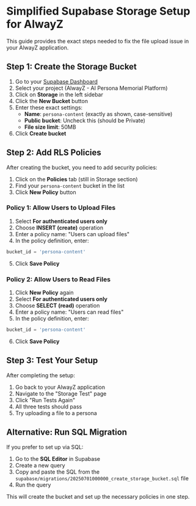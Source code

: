 # Simplified Supabase Storage Setup for AlwayZ

This guide provides the exact steps needed to fix the file upload issue in your AlwayZ application.

## Step 1: Create the Storage Bucket

1. Go to your [Supabase Dashboard](https://supabase.com/dashboard)
2. Select your project (AlwayZ - AI Persona Memorial Platform)
3. Click on **Storage** in the left sidebar
4. Click the **New Bucket** button
5. Enter these exact settings:
   - **Name**: `persona-content` (exactly as shown, case-sensitive)
   - **Public bucket**: Uncheck this (should be Private)
   - **File size limit**: 50MB
6. Click **Create bucket**

## Step 2: Add RLS Policies

After creating the bucket, you need to add security policies:

1. Click on the **Policies** tab (still in Storage section)
2. Find your `persona-content` bucket in the list
3. Click **New Policy** button

### Policy 1: Allow Users to Upload Files

1. Select **For authenticated users only**
2. Choose **INSERT (create)** operation
3. Enter a policy name: "Users can upload files"
4. In the policy definition, enter:
```sql
bucket_id = 'persona-content'
```
5. Click **Save Policy**

### Policy 2: Allow Users to Read Files

1. Click **New Policy** again
2. Select **For authenticated users only**
3. Choose **SELECT (read)** operation
4. Enter a policy name: "Users can read files"
5. In the policy definition, enter:
```sql
bucket_id = 'persona-content'
```
6. Click **Save Policy**

## Step 3: Test Your Setup

After completing the setup:

1. Go back to your AlwayZ application
2. Navigate to the "Storage Test" page
3. Click "Run Tests Again"
4. All three tests should pass
5. Try uploading a file to a persona

## Alternative: Run SQL Migration

If you prefer to set up via SQL:

1. Go to the **SQL Editor** in Supabase
2. Create a new query
3. Copy and paste the SQL from the `supabase/migrations/20250701000000_create_storage_bucket.sql` file
4. Run the query

This will create the bucket and set up the necessary policies in one step.